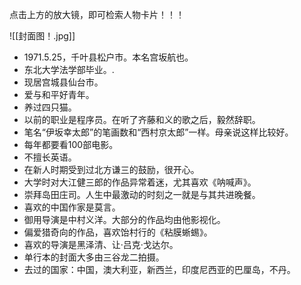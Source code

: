 点击上方的放大镜，即可检索人物卡片！！！

![[封面图！.jpg]]
- 1971.5.25，千叶县松户市。本名宫坂航也。
- 东北大学法学部毕业。.
- 现居宫城县仙台市。
- 爱与和平好青年。
- 养过四只猫。
- 以前的职业是程序员。在听了齐藤和义的歌之后，毅然辞职。
- 笔名“伊坂幸太郎”的笔画数和“西村京太郎”一样。母亲说这样比较好。
- 每年都要看100部电影。
- 不擅长英语。
- 在新人时期受到过北方谦三的鼓励，很开心。
- 大学时对大江健三郎的作品异常着迷，尤其喜欢《呐喊声》。
- 崇拜岛田庄司。人生中最激动的时刻之一就是与其共进晚餐。
- 喜欢的中国作家是莫言。
- 御用导演是中村义洋。大部分的作品均由他影视化。
- 偏爱猎奇向的作品，喜欢饴村行的《粘膜蜥蜴》。
- 喜欢的导演是黑泽清、让·吕克·戈达尔。
- 单行本的封面大多由三谷龙二拍摄。
- 去过的国家：中国，澳大利亚，新西兰，印度尼西亚的巴厘岛，不丹。